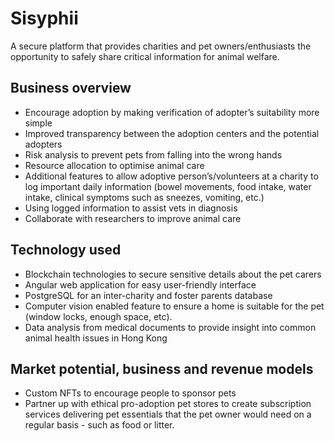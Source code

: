 # Sisyphii

A secure platform that provides charities and pet owners/enthusiasts the opportunity to safely share critical information for animal welfare. 

## Business overview

- Encourage adoption by making verification of adopter’s suitability more simple
- Improved transparency between the adoption centers and the potential adopters
- Risk analysis to prevent pets from falling into the wrong hands
- Resource allocation to optimise animal care
- Additional features to allow adoptive person’s/volunteers at a charity to log important daily information (bowel movements, food intake, water intake, clinical symptoms such as sneezes, vomiting, etc.)
- Using logged information to assist vets in diagnosis
- Collaborate with researchers to improve animal care

## Technology used 

- Blockchain technologies to secure sensitive details about the pet carers
- Angular web application for easy user-friendly interface
- PostgreSQL for an inter-charity and foster parents database
- Computer vision enabled feature to ensure a home is suitable for the pet (window locks, enough space, etc). 
- Data analysis from medical documents to provide insight into common animal health issues in Hong Kong


## Market potential, business and revenue models

- Custom NFTs to encourage people to sponsor pets
- Partner up with ethical pro-adoption pet stores to create subscription services delivering pet essentials that the pet owner would need on a regular basis - such as food or litter. 
 

